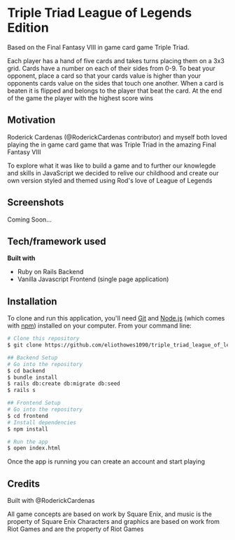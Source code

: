 # Triple Triad League of Legends Edition
Based on the Final Fantasy VIII in game card game Triple Triad.

Each player has a hand of five cards and takes turns placing them on a 3x3 grid. Cards have a number on each of their sides from 0-9. To beat your opponent, place a card so that your cards value is higher than your opponents cards value on the sides that touch one another. When a card is beaten it is flipped and belongs to the player that beat the card. At the end of the game the player with the highest score wins

## Motivation
Roderick Cardenas (@RoderickCardenas contributor) and myself both loved playing the in game card game that was Triple Triad in the amazing Final Fantasy VIII

To explore what it was like to build a game and to further our knowlegde and skills in JavaScript we decided to relive our childhood and create our own version styled and themed using Rod's love of League of Legends

## Screenshots
Coming Soon...

## Tech/framework used
<b>Built with</b>
- Ruby on Rails Backend
- Vanilla Javascript Frontend (single page application)

## Installation
To clone and run this application, you'll need [Git](https://git-scm.com) and [Node.js](https://nodejs.org/en/download/) (which comes with [npm](http://npmjs.com)) installed on your computer. From your command line:

```bash
# Clone this repository
$ git clone https://github.com/eliothowes1090/triple_triad_league_of_legends_edition.git

## Backend Setup
# Go into the repository
$ cd backend
$ bundle install
$ rails db:create db:migrate db:seed
$ rails s

## Frontend Setup
# Go into the repository
$ cd frontend
# Install dependencies
$ npm install

# Run the app
$ open index.html
```

Once the app is running you can create an account and start playing

## Credits
Built with @RoderickCardenas

All game concepts are based on work by Square Enix, and music is the property of Square Enix
Characters and graphics are based on work from Riot Games and are the property of Riot Games
